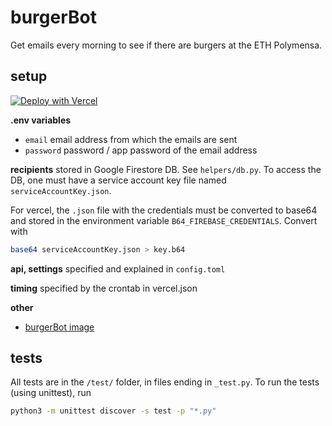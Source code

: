 # burgerBot
Get emails every morning to see if there are burgers at the ETH Polymensa.

## setup
[![Deploy with Vercel](https://vercel.com/button)](https://vercel.com/new/clone?repository-url=https%3A%2F%2Fgithub.com%2Fkepler-69c%2FburgerBot&env=EMAIL,PASSWORD,RECIPIENTS&envDescription=see%20project%20readme&envLink=https%3A%2F%2Fgithub.com%2Fkepler-69c%2FburgerBot%2Fblob%2Fmain%2FREADME.md)

**.env variables**
- `email` email address from which the emails are sent
- `password` password / app password of the email address

**recipients**
stored in Google Firestore DB. See `helpers/db.py`. To access the DB, one must have a service account key file named `serviceAccountKey.json`.

For vercel, the `.json` file with the credentials must be converted to base64 and stored in the environment variable `B64_FIREBASE_CREDENTIALS`. Convert with

```bash
base64 serviceAccountKey.json > key.b64
```

**api, settings**
specified and explained in `config.toml`

**timing**
specified by the crontab in vercel.json

**other**
- [burgerBot image](https://unsplash.com/photos/photo-of-burger-with-tomato-and-cheese-OCHMcVOWRAU?utm_content=creditCopyText&utm_medium=referral&utm_source=unsplash)

## tests
All tests are in the `/test/` folder, in files ending in `_test.py`.
To run the tests (using unittest), run

```bash
python3 -m unittest discover -s test -p "*.py"
```